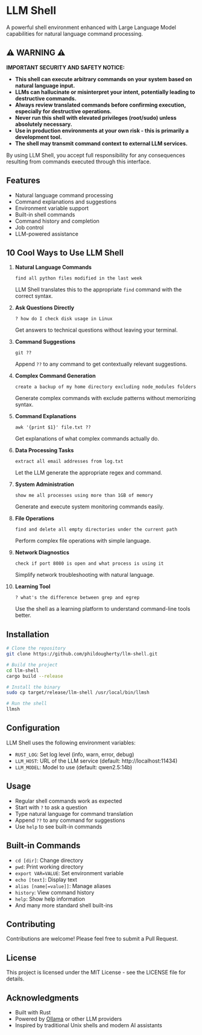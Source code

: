 # LLM Shell

A powerful shell environment enhanced with Large Language Model capabilities for natural language command processing.

## ⚠️ WARNING ⚠️

**IMPORTANT SECURITY AND SAFETY NOTICE:**

- **This shell can execute arbitrary commands on your system based on natural language input.**
- **LLMs can hallucinate or misinterpret your intent, potentially leading to destructive commands.**
- **Always review translated commands before confirming execution, especially for destructive operations.**
- **Never run this shell with elevated privileges (root/sudo) unless absolutely necessary.**
- **Use in production environments at your own risk - this is primarily a development tool.**
- **The shell may transmit command context to external LLM services.**

By using LLM Shell, you accept full responsibility for any consequences resulting from commands executed through this interface.

## Features

- Natural language command processing
- Command explanations and suggestions
- Environment variable support
- Built-in shell commands
- Command history and completion
- Job control
- LLM-powered assistance

## 10 Cool Ways to Use LLM Shell

1. **Natural Language Commands**
   ```
   find all python files modified in the last week
   ```
   LLM Shell translates this to the appropriate `find` command with the correct syntax.

2. **Ask Questions Directly**
   ```
   ? how do I check disk usage in Linux
   ```
   Get answers to technical questions without leaving your terminal.

3. **Command Suggestions**
   ```
   git ??
   ```
   Append `??` to any command to get contextually relevant suggestions.

4. **Complex Command Generation**
   ```
   create a backup of my home directory excluding node_modules folders
   ```
   Generate complex commands with exclude patterns without memorizing syntax.

5. **Command Explanations**
   ```
   awk '{print $1}' file.txt ??
   ```
   Get explanations of what complex commands actually do.

6. **Data Processing Tasks**
   ```
   extract all email addresses from log.txt
   ```
   Let the LLM generate the appropriate regex and command.

7. **System Administration**
   ```
   show me all processes using more than 1GB of memory
   ```
   Generate and execute system monitoring commands easily.

8. **File Operations**
   ```
   find and delete all empty directories under the current path
   ```
   Perform complex file operations with simple language.

9. **Network Diagnostics**
   ```
   check if port 8080 is open and what process is using it
   ```
   Simplify network troubleshooting with natural language.

10. **Learning Tool**
    ```
    ? what's the difference between grep and egrep
    ```
    Use the shell as a learning platform to understand command-line tools better.

## Installation

```bash
# Clone the repository
git clone https://github.com/phildougherty/llm-shell.git

# Build the project
cd llm-shell
cargo build --release

# Install the binary
sudo cp target/release/llm-shell /usr/local/bin/llmsh

# Run the shell
llmsh
```

## Configuration

LLM Shell uses the following environment variables:

- `RUST_LOG`: Set log level (info, warn, error, debug)
- `LLM_HOST`: URL of the LLM service (default: http://localhost:11434)
- `LLM_MODEL`: Model to use (default: qwen2.5:14b)

## Usage

- Regular shell commands work as expected
- Start with `?` to ask a question
- Type natural language for command translation
- Append `??` to any command for suggestions
- Use `help` to see built-in commands

## Built-in Commands

- `cd [dir]`: Change directory
- `pwd`: Print working directory
- `export VAR=VALUE`: Set environment variable
- `echo [text]`: Display text
- `alias [name[=value]]`: Manage aliases
- `history`: View command history
- `help`: Show help information
- And many more standard shell built-ins

## Contributing

Contributions are welcome! Please feel free to submit a Pull Request.

## License

This project is licensed under the MIT License - see the LICENSE file for details.

## Acknowledgments

- Built with Rust
- Powered by [Ollama](https://ollama.ai/) or other LLM providers
- Inspired by traditional Unix shells and modern AI assistants
